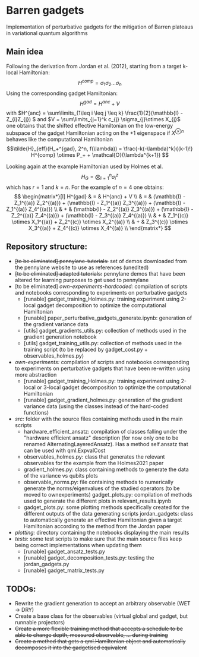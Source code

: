 # Barren gadgets

Implementation of perturbative gadgets for the mitigation of Barren plateaus in 
variational quantum algorithms  

## Main idea
Following the derivation from Jordan et al. (2012), starting from a target 
k-local Hamiltonian:  
    $$H^{comp} = \sigma_{1} \sigma_{2} \dots \sigma_{n} $$
Using the corresponding gadget Hamiltonian:  
    $$H^{gad} = H^{anc} + V $$
with $H^{anc} = \sum\limits_{1\leq i \leq j \leq k} \frac{1}{2}(\mathbb{I} - Z_{i}Z_{j}) $
and $V = \sum\limits_{j=1}^k c_{j} \sigma_{j}\otimes X_{j}$  
one obtains that the shifted effective Hamiltonian on the low-energy subspace 
of the gadget Hamiltonian acting on the +1 eigenspace if $X^{\otimes n}$ 
behaves like the computational Hamiltonian
    $$\tilde{H}_{eff}(H_+^{gad}, 2^n, f(\lambda)) = 
    \frac{-k(-\lambda)^k}{(k-1)!} H^{comp} \otimes P_+ 
    + \mathcal{O}(\lambda^{k+1}) $$  

Looking again at the example Hamiltonian used by Holmes et al.
    $$H_G = \bigotimes_{i=1}^n \sigma_i^z $$
which has $r=1$ and $k=n$. For the example of $n=4$ one obtains: 
    $$ \begin{matrix*}[l]
    H^{gad} & = & H^{anc} + V \\
    & = & (\mathbb{I} - Z_1^{(a)} Z_2^{(a)}) 
    + (\mathbb{I} - Z_1^{(a)} Z_3^{(a)}) 
    + (\mathbb{I} - Z_1^{(a)} Z_4^{(a)}) \\
    & + & (\mathbb{I} - Z_2^{(a)} Z_3^{(a)}) 
    + (\mathbb{I} - Z_2^{(a)} Z_4^{(a)}) 
    + (\mathbb{I} - Z_3^{(a)} Z_4^{(a)}) \\
    & + & Z_1^{(c)} \otimes X_1^{(a)} 
    + Z_2^{(c)} \otimes X_2^{(a)} \\
    & + & Z_3^{(c)} \otimes X_3^{(a)} 
    + Z_4^{(c)} \otimes X_4^{(a)} \\
    \end{matrix*} $$

## Repository structure:
- ~~[to be eliminated] pennylane-tutorials:~~ set of demos downloaded from the 
pennylane website to use as references (unedited)  
- ~~[to be eliminated] adapted tutorials:~~ pennylane demos that have been 
altered for learning purposes to get used to pennylane  
- [to be eliminated] *own-experiments-hardcoded:* compilation of scripts and 
notebooks corresponding to experiments on perturbative gadgets 
  - [runable] gadget_training_Holmes.py: training experiment using 2-local 
  gadget decomposition to optimize the computational Hamiltonian  
  - [runable] paper_perturbative_gadgets_generate.ipynb: generation of the 
  gradient variance data  
  - [utils] gadget_gradients_utils.py: collection of methods used in the 
  gradient generation notebook  
  - [utils] gadget_training_utils.py: collection of methods used in the 
  training script (to be replaced by gadget_cost.py + observables_holmes.py)   
- *own-experiments:* compilation of scripts and notebooks corresponding to 
experiments on perturbative gadgets that have been re-written using more 
abstraction
  - [runable] gadget_training_Holmes.py: training experiment using 2-local or 
  3-local gadget decomposition to optimize the computational Hamiltonian  
  - [runable] gadget_gradient_holmes.py: generation of the gradient variance 
  data (using the classes instead of the hard-coded functions)
- *src:* folder with the source files containing methods used in the main 
scripts  
  - hardware_efficient_ansatz: compilation of classes falling under the 
  "hardware efficient ansatz" description (for now only one to be renamed 
  AlternatingLayeredAnsatz). Has a method self.ansatz that can be used with 
  qml.ExpvalCost
  - observables_holmes.py: class that generates the relevant observables for 
  the example from the Holmes2021 paper  
  - gradient_holmes.py: class containing methods to generate the data of the 
  variance vs qubits plots
  - observable_norms.py: file containing methods to numerically generate the 
  norms/eigenvalues of the studied operators (to be moved to ownexperiments)
  gadget_plots.py: compilation of methods used to generate the different plots 
  in relevant_results.ipynb
  - gadget_plots.py: some plotting methods specifically created for the 
  different outputs of the data generating scripts
  jordan_gadgets: class to automatically generate an effective Hamiltonian 
  given a target Hamiltonian according to the method from the Jordan paper  
- *plotting:* directory containing the notebooks displaying the main results
- *tests*: some test scripts to make sure that the main source files keep being 
correct implementations when updating them
  - [runable] gadget_ansatz_tests.py 
  - [runable] gadget_decomposition_tests.py: testing the jordan_gadgets.py
  - [runable] gadget_matrix_tests.py 

## TODOs:
- Rewrite the gradient generation to accept an arbitrary observable (WET -> DRY)
- Create a base class for the observables (virtual global and gadget, but runnable projectors)
- ~~Create a more flexible training method that accepts a schedule to be able to change depth, measured observable, ... during training~~
- ~~Create a method that gets a qml.Hamiltonian object and automatically decomposes it into the gadgetised equivalent~~
